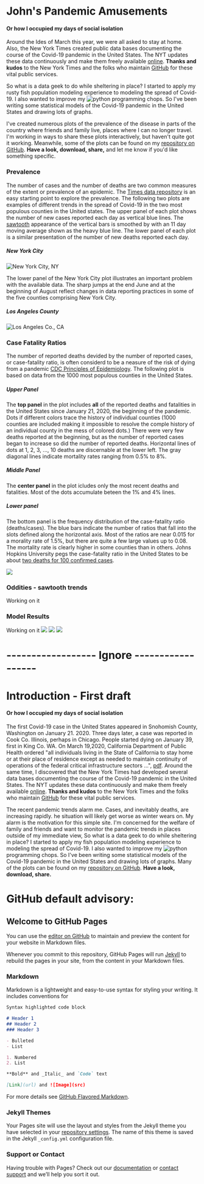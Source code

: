 # John's Pandemic Amusements 
#### Or how I occupied my days of social isolation

Around the Ides of March this year, we were all asked to stay at home.  
Also, the New York Times created public data bases documenting the
course of the Covid-19 pandemic in the United States. 
The NYT updates these data continuously and make them
freely available [online](https://github.com/nytimes/covid-19-data).
**Thanks and kudos** to the New York Times and the folks who maintain [GitHub](https://github.com/) for these vital public services.

So what is a data geek to do while sheltering in place? 
I started to apply my rusty fish population modeling experience to modeling the spread of Covid-19.
I also wanted to improve my ![python](https://www.python.org/) programming chops. So I've been writing some statistical models of the Covid-19 pandemic in the United States and drawing lots of graphs. 

I've created numerous plots of the prevalence of the disease in parts of the country where 
friends and family live, places where I can no longer travel.
I'm working in ways to share these plots interactively, but haven't quite got it working. 
Meanwhile, some of the plots can be found on my 
[repository on GitHub](https://github.com/johnrsibert/SIR-Models/tree/master/PlotsToShare). 
**Have a look, download, share,** and let me know if you'd like something specific.

### Prevalence
The number of cases and the number of deaths are two common measures of the extent or prevalence of an epidemic.
The [Times data repository](https://github.com/nytimes/covid-19-data) is an easy starting point to explore the prevalence.
The following two plots are examples of different trends in the spread of Covid-19 in the 
two most populous counties in the United states. 
The upper panel of each plot shows the number of new cases reported each day as vertical blue lines. 
The [sawtooth](https://johnrsibert.github.io/JonzPandemic/#oddities---sawtooth-trend) appearance
of the vertical bars is smoothed by with an 11 day moving average shown as the heavy blue line.
The lower panel of each plot is a similar presentation of the number of new deaths reported each day.

##### New York City
![New York City, NY](https://raw.githubusercontent.com/johnrsibert/SIR-Models/master/assets/New_York_CityNY_prevalence.png)

The lower panel of the New York City plot illustrates an important problem with the available data. 
The sharp jumps at the end June and at the beginning of August 
reflect changes in data reporting practices in some of the five counties
comprising New York City.

##### Los Angeles County
![Los Angeles Co., CA](https://raw.githubusercontent.com/johnrsibert/SIR-Models/master/assets/Los_AngelesCA_prevalence.png)
### Case Fatality Ratios
The number of reported deaths devided by the number of reported cases, or case-fatality ratio,
is often considerd to be a neasure of the risk of dying from a pandemic 
[CDC Principles of Epidemiology](https://www.cdc.gov/csels/dsepd/ss1978/lesson3/section3.html).
The following plot is based on data from the 1000 most populous counties in the United States.
##### Upper Panel
The **top panel** in the plot includes **all** of the reported deaths and fatalities in the United States since
January 21, 2020, the beginning of the pandemic. Dots if different colors trace the history of individual counties
(1000 counties are included making it impossible to resolve the comple history of an individual county in the
mess of colored dots.)
There were very few deaths reported at the beginning, but as the number of reported cases began to increase
so did the number of reported deaths.
Horizontal lines of dots at 1, 2, 3, ..., 10 deaths are discernable at the lower left.
The gray diagonal lines indicate mortality rates ranging from 0.5% to 8%.

##### Middle Panel
The **center panel** in the plot icludes only the most recent deaths and fatalities.
Most of the dots accumulate beteen the 1% and 4% lines.

##### Lower panel
The bottom panel is the frequency distribution of the case-fatality ratio (deaths/cases).
The blue bars indicate the number of ratios that fall into the slots defined along the horizontal
axis. Most of the ratios are near 0.015 for a morality rate of 1.5%, but there are quite a few 
large values up to 0.08.
The mortality rate is clearly higher in some counties than in others.
Johns Hopkins University pegs the case-fatality ratio in the United States to be about 
[two deaths for 100 confirmed cases](https://coronavirus.jhu.edu/data/mortality).


![](https://raw.githubusercontent.com/johnrsibert/SIR-Models/master/assets/CFR_1000.png)
### Oddities - sawtooth trends
Working on it
### Model Results
Working on it
![](https://raw.githubusercontent.com/johnrsibert/SIR-Models/master/assets/logbeta_summary_g.png)
![](https://raw.githubusercontent.com/johnrsibert/SIR-Models/master/assets/logbeta_summary_4.png)
![](https://raw.githubusercontent.com/johnrsibert/SIR-Models/master/assets/logmu_summary_g.png)
# ------------------ Ignore ------------------
# Introduction - First draft
#### Or how I occupied my days of social isolation

The first Covid-19 case in the United States appeared in Snohomish County, Washington on January 21. 2020. Three days later,
a case was reported in Cook Co. Illinois, perhaps in Chicago. People started dying on January 39, first in King Co. WA.
On March 19,2020,
California Department of Public Health ordered "all individuals living in the State of
California to stay home or at their place of residence except as needed to
maintain continuity of operations of the federal critical infrastructure sectors ...",
[pdf](https://www.gov.ca.gov/wp-content/uploads/2020/03/3.19.20-attested-EO-N-33-20-COVID-19-HEALTH-ORDER.pdf).
Around the same time, I discovered that the New York Times had developed several data bases documenting the
course of the Covid-19 pandemic in the United States. The NYT updates these data continuously and make them
freely available [online](https://github.com/nytimes/covid-19-data).
**Thanks and kudos** to the New York Times and the folks who maintain [GitHub](https://github.com/) for 
these vital public services.

The recent pandemic trends alarm me. Cases, and inevitably deaths, are increasing rapidly. 
he situation will likely get worse as winter wears on. 
My alarm is the motivation for this simple site. 
I'm concerned for the welfare of family and friends and want to monitor the pandemic trends in places outside of my immediate view,
So what is a data geek to do while sheltering in place? 
I started to apply my fish population modeling experience to modeling the spread of Covid-19.
I also wanted to improve my ![python](https://www.python.org/) programming chops. So I've been writing some statistical models of the Covid-19 pandemic in the United States and drawing lots of graphs. Many of the plots can be found on my [repository on GitHub](https://github.com/johnrsibert/SIR-Models/tree/master/PlotsToShare). 
**Have a look, download, share.**

# GitHub default advisory:
## Welcome to GitHub Pages

You can use the [editor on GitHub](https://github.com/johnrsibert/JonzPandemic/edit/gh-pages/index.md) to maintain and preview the content for your website in Markdown files.

Whenever you commit to this repository, GitHub Pages will run [Jekyll](https://jekyllrb.com/) to rebuild the pages in your site, from the content in your Markdown files.

### Markdown

Markdown is a lightweight and easy-to-use syntax for styling your writing. It includes conventions for

```markdown
Syntax highlighted code block

# Header 1
## Header 2
### Header 3

- Bulleted
- List

1. Numbered
2. List

**Bold** and _Italic_ and `Code` text

[Link](url) and ![Image](src)
```

For more details see [GitHub Flavored Markdown](https://guides.github.com/features/mastering-markdown/).

### Jekyll Themes

Your Pages site will use the layout and styles from the Jekyll theme you have selected in your [repository settings](https://github.com/johnrsibert/JonzPandemic/settings). The name of this theme is saved in the Jekyll `_config.yml` configuration file.

### Support or Contact

Having trouble with Pages? Check out our [documentation](https://docs.github.com/categories/github-pages-basics/) or [contact support](https://github.com/contact) and we’ll help you sort it out.
